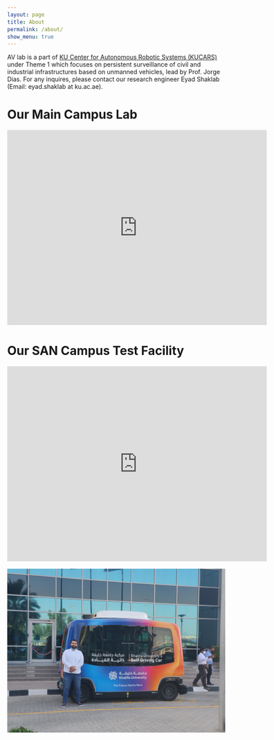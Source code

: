 ```yaml
---
layout: page
title: About
permalink: /about/
show_menu: true
---
```

AV lab is a part of  [KU Center for Autonomous Robotic Systems (KUCARS)](https://www.ku.ac.ae/kucars) under Theme 1 which focuses on persistent surveillance of civil and industrial infrastructures based on unmanned vehicles, lead by Prof. Jorge Dias. For any inquires, please contact our research engineer Eyad Shaklab (Email: eyad.shaklab at ku.ac.ae).

# Our Main Campus Lab
<iframe src="https://www.google.com/maps/embed?pb=!1m18!1m12!1m3!1d232454.3459404653!2d54.131226539611795!3d24.447344928081886!2m3!1f0!2f0!3f0!3m2!1i1024!2i768!4f13.1!3m3!1m2!1s0x3e5e686120c31b23%3A0x5d25df2e9ffa142e!2sKhalifa%20University!5e0!3m2!1sen!2sae!4v1658386324220!5m2!1sen!2sae" width="600" height="450" style="border:0;" allowfullscreen="" loading="lazy" referrerpolicy="no-referrer-when-downgrade"></iframe>

# Our SAN Campus Test Facility
<iframe src="https://www.google.com/maps/embed?pb=!1m14!1m8!1m3!1d29062.311991762977!2d54.48664131685789!3d24.423396898780354!3m2!1i1024!2i768!4f13.1!3m3!1m2!1s0x3e5e43e774701f6b%3A0xd6c04bcea62eb533!2zMjTCsDI1JzA4LjUiTiA1NMKwMzAnMDMuOCJF!5e0!3m2!1sen!2sae!4v1658386693355!5m2!1sen!2sae" width="600" height="450" style="border:0;" allowfullscreen="" loading="lazy" referrerpolicy="no-referrer-when-downgrade"></iframe>

<br>



![Image not found: /assets/figs/ku-building.jpg](/assets/figs/eyad-av.jpg)
<br>



